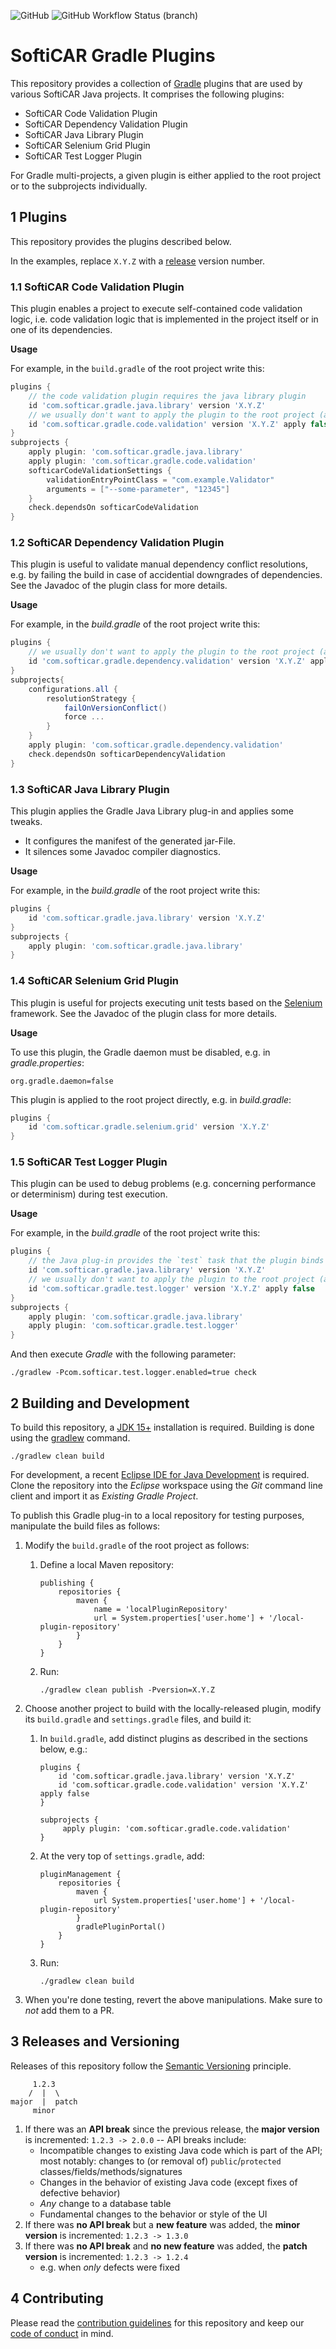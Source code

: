 ![GitHub](https://img.shields.io/github/license/softicar/gradle-plugins)
![GitHub Workflow Status (branch)](https://img.shields.io/github/workflow/status/softicar/gradle-plugins/Continuous%20Integration/main)

# SoftiCAR Gradle Plugins

This repository provides a collection of [Gradle](https://gradle.org/) plugins that are used by various SoftiCAR Java projects. It comprises the following plugins:

* SoftiCAR Code Validation Plugin
* SoftiCAR Dependency Validation Plugin
* SoftiCAR Java Library Plugin
* SoftiCAR Selenium Grid Plugin
* SoftiCAR Test Logger Plugin

For Gradle multi-projects, a given plugin is either applied to the root project or to the subprojects individually.

## 1 Plugins

This repository provides the plugins described below.

In the examples, replace `X.Y.Z` with a [release](../../releases) version number.

### 1.1 SoftiCAR Code Validation Plugin

This plugin enables a project to execute self-contained code validation logic, i.e. code validation logic that is implemented in the project itself or in one of its dependencies.

**Usage**

For example, in the `build.gradle` of the root project write this:

```gradle
plugins {
    // the code validation plugin requires the java library plugin
    id 'com.softicar.gradle.java.library' version 'X.Y.Z'
    // we usually don't want to apply the plugin to the root project (apply false)
    id 'com.softicar.gradle.code.validation' version 'X.Y.Z' apply false
}
subprojects {
    apply plugin: 'com.softicar.gradle.java.library'
    apply plugin: 'com.softicar.gradle.code.validation'
    softicarCodeValidationSettings {
        validationEntryPointClass = "com.example.Validator"
        arguments = ["--some-parameter", "12345"]
    }
    check.dependsOn softicarCodeValidation
}
```

### 1.2 SoftiCAR Dependency Validation Plugin

This plugin is useful to validate manual dependency conflict resolutions, e.g. by failing the build in case of accidential downgrades of dependencies. See the Javadoc of the plugin class for more details.

**Usage**

For example, in the _build.gradle_ of the root project write this:

```gradle
plugins {
    // we usually don't want to apply the plugin to the root project (apply false)
    id 'com.softicar.gradle.dependency.validation' version 'X.Y.Z' apply false
}
subprojects{
    configurations.all {
        resolutionStrategy {
            failOnVersionConflict()
            force ...
        }
    }
    apply plugin: 'com.softicar.gradle.dependency.validation'
    check.dependsOn softicarDependencyValidation
}
```

### 1.3 SoftiCAR Java Library Plugin

This plugin applies the Gradle Java Library plug-in and applies some tweaks.

* It configures the manifest of the generated jar-File.
* It silences some Javadoc compiler diagnostics.

**Usage**

For example, in the _build.gradle_ of the root project write this:

```gradle
plugins {
    id 'com.softicar.gradle.java.library' version 'X.Y.Z'
}
subprojects {
    apply plugin: 'com.softicar.gradle.java.library'
}
```

### 1.4 SoftiCAR Selenium Grid Plugin

This plugin is useful for projects executing unit tests based on the [Selenium](https://www.selenium.dev/) framework. See the Javadoc of the plugin class for more details.

**Usage**

To use this plugin, the Gradle daemon must be disabled, e.g. in _gradle.properties_:

```
org.gradle.daemon=false
```

This plugin is applied to the root project directly, e.g. in _build.gradle_:

```gradle
plugins {
    id 'com.softicar.gradle.selenium.grid' version 'X.Y.Z'
}
```

### 1.5 SoftiCAR Test Logger Plugin

This plugin can be used to debug problems (e.g. concerning performance or determinism) during test execution.

**Usage**

For example, in the _build.gradle_ of the root project write this:

```gradle
plugins {
    // the Java plug-in provides the `test` task that the plugin binds to
    id 'com.softicar.gradle.java.library' version 'X.Y.Z'
    // we usually don't want to apply the plugin to the root project (apply false)
    id 'com.softicar.gradle.test.logger' version 'X.Y.Z' apply false
}
subprojects {
    apply plugin: 'com.softicar.gradle.java.library'
    apply plugin: 'com.softicar.gradle.test.logger'
}
```

And then execute _Gradle_ with the following parameter:

```
./gradlew -Pcom.softicar.test.logger.enabled=true check
```

## 2 Building and Development

To build this repository, a [JDK 15+](https://adoptopenjdk.net/) installation is required. Building is done using the [gradlew](https://docs.gradle.org/current/userguide/gradle_wrapper.html) command.

```
./gradlew clean build
```

For development, a recent [Eclipse IDE for Java Development](https://www.eclipse.org/downloads/packages/) is required. Clone the repository into the *Eclipse* workspace using the *Git* command line client and import it as *Existing Gradle Project*.

To publish this Gradle plug-in to a local repository for testing purposes, manipulate the build files as follows:

1. Modify the `build.gradle` of the root project as follows:

   1. Define a local Maven repository:

          publishing {
              repositories {
                  maven {
                      name = 'localPluginRepository'
                      url = System.properties['user.home'] + '/local-plugin-repository'
                  }
              }
          }

   1. Run:

          ./gradlew clean publish -Pversion=X.Y.Z

1. Choose another project to build with the locally-released plugin, modify its `build.gradle` and `settings.gradle` files, and build it:

   1. In `build.gradle`, add distinct plugins as described in the sections below, e.g.:

          plugins {
              id 'com.softicar.gradle.java.library' version 'X.Y.Z'
              id 'com.softicar.gradle.code.validation' version 'X.Y.Z' apply false
          }

          subprojects {
               apply plugin: 'com.softicar.gradle.code.validation'
          }

   1. At the very top of `settings.gradle`, add:

          pluginManagement {
              repositories {
                  maven {
                      url System.properties['user.home'] + '/local-plugin-repository'
                  }
                  gradlePluginPortal()
              }
          }

   1. Run:

          ./gradlew clean build

1. When you're done testing, revert the above manipulations. Make sure to _not_ add them to a PR.

## 3 Releases and Versioning

Releases of this repository follow the [Semantic Versioning](https://semver.org/) principle.

```
     1.2.3
    /  |  \
major  |  patch
     minor
```

1. If there was an **API break** since the previous release, the **major version** is incremented: `1.2.3 -> 2.0.0` -- API breaks include:
   - Incompatible changes to existing Java code which is part of the API; most notably: changes to (or removal of) `public`/`protected` classes/fields/methods/signatures
   - Changes in the behavior of existing Java code (except fixes of defective behavior)
   - *Any* change to a database table
   - Fundamental changes to the behavior or style of the UI
1. If there was **no API break** but a **new feature** was added, the **minor version** is incremented: `1.2.3 -> 1.3.0`
1. If there was **no API break** and **no new feature** was added, the **patch version** is incremented: `1.2.3 -> 1.2.4`
   - e.g. when *only* defects were fixed

## 4 Contributing

Please read the [contribution guidelines](CONTRIBUTING.md) for this repository and keep our [code of conduct](CODE_OF_CONDUCT.md) in mind.
